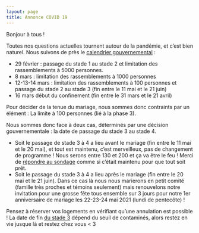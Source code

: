 ```yaml
---
layout: page
title: Annonce COVID 19
---
```


Bonjour à tous !


Toutes nos questions actuelles tournent autour de la pandémie, et c’est bien naturel. Nous suivons de près le [calendrier gouvernemental](https://www.gouvernement.fr/info-coronavirus) :
* 29 février : passage du stade 1 au stade 2 et limitation des rassemblements à 5000 personnes.
* 8 mars : limitation des rassemblements à 1000 personnes
* 12-13-14 mars : limitation des rassemblements à 100 personnes et passage du stade 2 au stade 3 (fin entre le 11 mai et le 21 juin)
* 16 mars début du confinement (fin entre le 31 mars et le 21 avril)


Pour décider de la tenue du mariage, nous sommes donc contraints par un élément : La limite à 100 personnes (lié à la phase 3).

Nous sommes donc face à deux cas, déterminés par une décision gouvernementale : la date de passage du stade 3 au stade 4.
* Soit le passage de stade 3 à 4 a lieu avant le mariage (fin entre le 11 mai et le 20 mai), et tout est maintenu, c’est merveilleux, pas de changement de programme ! Nous serons entre 130 et 200 et ça va être le feu ! Merci de [répondre au sondage](https://forms.gle/WHTeDyvUgwcKVY9x8) comme si c’était maintenu pour que tout soit prêt.
* Soit le passage du stade 3 à 4 a lieu après le mariage (fin entre le 20 mai et le 21 juin). Dans ce cas là nous nous marierons en petit comité (famille très proches et témoins seulement) mais renouvelons notre invitation pour une grosse fête tous ensemble sur 3 jours pour notre 1er anniversaire de mariage les 22-23-24 mai 2021 (lundi de pentecôte) !

Pensez à réserver vos logements en vérifiant qu’une annulation est possible ! La date de fin [du stade 3](https://solidarites-sante.gouv.fr/IMG/pdf/Plan_Pandemie_Grippale_2011.pdf) dépend du seuil de contaminés, alors restez en vie jusque là et restez chez vous < 3
